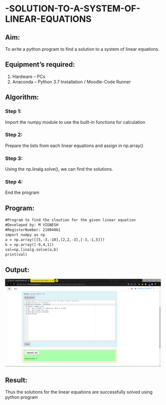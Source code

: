 # -SOLUTION-TO-A-SYSTEM-OF-LINEAR-EQUATIONS
## Aim:
To write a python program to find a solution to a system of linear equations.
## Equipment’s required:
1. 	Hardware – PCs
2. 	Anaconda – Python 3.7 Installation / Moodle-Code Runner
## Algorithm:
### Step 1: 
Import the numpy module to use the built-in functions for calculation
### Step 2: 
Prepare the lists from each linear equations and assign in np.array()
### Step 3: 
Using the np.linalg.solve(), we can find the solutions.
### Step 4: 
End the program
## Program:
~~~
#Program to find the sloution for the given linear equation
#Developed by: M VIGNESH
#RegisterNumber: 21004061
import numpy as np 
a = np.array([[5,-3,-10],[2,2,-3],[-3,-1,5]])
b = np.array([-9,4,1])
val=np.linalg.solve(a,b)
print(val)
~~~
## Output: 
![SEC](exp1.png)
## Result: 
Thus the solutions for the linear equations are successfully solved using python program

